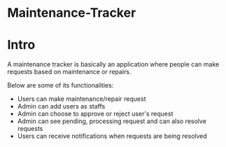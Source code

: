# Maintenance-Tracker
# Intro
A maintenance tracker is basically an application where people can make requests based on maintenance or repairs.

Below are some of its functionalities:
- Users can make maintenance/repair request
- Admin can add users as staffs 
- Admin can choose to approve or reject user's request
- Admin can see pending, processing request and can also resolve requests
- Users can receive notifications when requests are being resolved


